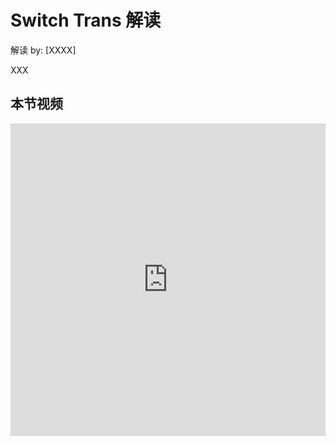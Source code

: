 <!--Copyright © ZOMI 适用于[License](https://github.com/chenzomi12/AIInfra)版权许可-->

# Switch Trans 解读

解读 by: [XXXX]

XXX

## 本节视频

<html>
<iframe src="https://player.bilibili.com/player.html?isOutside=true&aid=114042236575649&bvid=BV1UsPceJEEQ&cid=28508818999&p=1&as_wide=1&high_quality=1&danmaku=0&t=30&autoplay=0" width="100%" height="500" scrolling="no" border="0" frameborder="no" framespacing="0" allowfullscreen="true"> </iframe>
</html>
